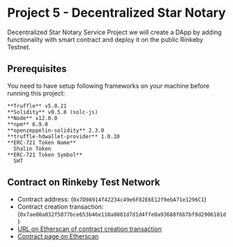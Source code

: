 # Project 5 - Decentralized Star Notary

Decentralized Star Notary Service Project
we will create a DApp by adding functionality with  smart contract and deploy it on the public Rinkeby Testnet.


## Prerequisites
You need to have setup following frameworks on your machine before running this project:

```
**Truffle** v5.0.21 
**Solidity** v0.5.8 (solc-js)  
**Node** v12.0.0 
**npm** 6.9.0  
**openzeppelin-solidity** 2.3.0 
**truffle-hdwallet-provider** 1.0.10 
**ERC-721 Token Name**  
  Shalin Token  
**ERC-721 Token Symbol**  
  SHT 
```
## Contract on Rinkeby Test Network

- Contract address: (`0x7D98914f42234c49e6F82E6E12f9ebA71e1296C1`)
- Contract creation transaction: (`0x7ae00a032f5877bce653b46e110a8081d7d1d4ffe0a93688f6b7bf9d2906101d`)
- <a href="https://rinkeby.etherscan.io/tx/0x7ae00a032f5877bce653b46e110a8081d7d1d4ffe0a93688f6b7bf9d2906101d">URL on Etherscan of contract creation transaction</a>
- <a href="https://rinkeby.etherscan.io/address/0x7D98914f42234c49e6F82E6E12f9ebA71e1296C1">Contract page on Etherscan</a>
